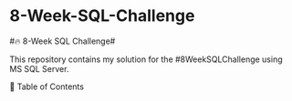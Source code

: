 # 8-Week-SQL-Challenge
#🔥 8-Week SQL Challenge#

This repository contains my solution for the #8WeekSQLChallenge using MS SQL Server.

📕 Table of Contents


